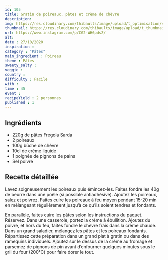 ```yaml
---
id: 105
title: Gratin de poireaux, pâtes et crème de chèvre
description: 
img: https://res.cloudinary.com/thibaults/image/upload/t_optimisation/v1603827967/Recipes/20201027_gratin_poireaux_pates_chevre.jpg
thumbnail: https://res.cloudinary.com/thibaults/image/upload/t_thumbnail_josie/v1603827967/Recipes/20201027_gratin_poireaux_pates_chevre.jpg
url: https://www.instagram.com/p/CG2-WH6pdsZ/
alt: 
date : 27/10/2020
inspiration : 
category : "Pâtes"
main_ingredient : Poireau
theme : Pâtes
sweety_salty : 
veggie : 
country :
difficulty : Facile
with : 
time : 45
event :
recipeYield : 2 personnes
published : 1
---
```


## Ingrédients
 - 220g de pâtes Fregola Sarda
 - 2 poireaux
 - 100g bûche de chèvre
 - 10cl de crème liquide
 - 1 poignée de pignons de pains
 - Sel poivre

## Recette détaillée
Lavez soigneusement les poireaux puis émincez-les. Faites fondre les 40g de beurre dans une poêle (si possible antiadhésive). Ajoutez les poireaux, salez et poivrez. Faites cuire les poireaux à feu moyen pendant 15-20 min en mélangeant régulièrement jusqu’à ce qu’ils soient tendres et fondants.

En parallèle, faites cuire les pâtes selon les instructions du paquet. Réservez. Dans une casserole, portez la crème à ébullition. Ajoutez du poivre, et hors du feu, faites fondre le chèvre frais dans la crème chaude. Dans un grand saladier, mélangez les pâtes et les poireaux fondants. Répartissez cette préparation dans un grand plat à gratin ou dans des ramequins individuels. Ajoutez sur le dessus de la crème au fromage et parsemez de pignons de pin avant d’enfourner quelques minutes sous le gril du four (200°C) pour faire dorer le tout.